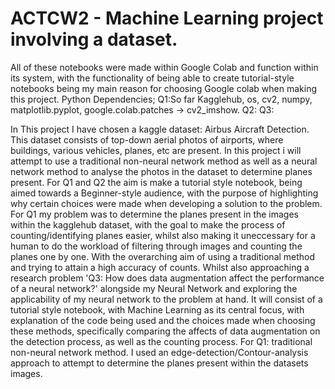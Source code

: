 # ACTCW2 - Machine Learning project involving a dataset.
All of these notebooks were made within Google Colab and function within its system, with the functionality of being able to create tutorial-style notebooks being my main reason for choosing Google colab when making this project.
Python Dependencies;
Q1:So far Kagglehub, os, cv2, numpy, matplotlib.pyplot, google.colab.patches -> cv2_imshow.
Q2:
Q3:

In This project I have chosen a kaggle dataset: Airbus Aircraft Detection. This dataset consists of top-down aerial photos of airports, where buildings, various vehicles, planes, etc are present. In this project i will attempt to use a traditional non-neural network method as well as a neural network method to analyse the photos in the dataset to determine planes present. 
For Q1 and Q2 the aim is make a tutorial style notebook, being aimed towards a Beginner-style audience, with the purpose of highlighting why certain choices were made when developing a solution to the problem. 
For Q1 my problem was to determine the planes present in the images within the kagglehub dataset, with the goal to make the process of counting/identifying planes easier, whilst also making it uneccessary for a human to do the workload of filtering through images and counting the planes one by one. With the overarching aim of using a traditional method and trying to attain a high accuracy of counts.
Whilst also approaching a research problem 'Q3: How does data augmentation affect the performance of a neural network?' alongside my Neural Network and exploring the applicability of my neural network to the problem at hand. It will consist of a tutorial style notebook, with Machine Learning as its central focus, with explanation of the code being used and the choices made when choosing these methods, specifically comparing the affects of data augmentation on the detection process, as well as the counting process.
For Q1: traditional non-neural network method. I used an edge-detection/Contour-analysis approach to attempt to determine the planes present within the datasets images.
